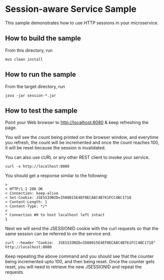 # Session-aware Service Sample

This sample demonstrates how to use HTTP sessions in your microservice.

## How to build the sample

From this directory, run

```
mvn clean install
```

## How to run the sample

From the target directory, run

```
java -jar session-*.jar
```

## How to test the sample

Point your Web browser to [http://localhost:8080](http://localhost:8080) & keep refreshing the page.

You will see the count being printed on the browser window, and everytime you refresh, the count will be incremented 
and once the count reaches 100, it will be reset because the session is invalidated.

You can also use cURL or any other REST client to invoke your service.

```
curl -v http://localhost:8080
```

You should get a response similar to the following:

```
> 
< HTTP/1.1 200 OK
< Connection: keep-alive
< Set-Cookie: JSESSIONID=3508015E4EF0ECA8C4B761FCC4BC1718
< Content-Length: 1
< Content-Type: */*
< 
* Connection #0 to host localhost left intact
1
```

Next we will send the JSESSIONID cookie with the curl requests so that the same session can be referred to on the service
end.

```
curl --header "Cookie:  JSESSIONID=3508015E4EF0ECA8C4B761FCC4BC1718" http://localhost:8080
```

Keep repeating the above command and you should see that the counter being incremented upto 100, and then being reset.
Once the counter gets reset, you will need to retrieve the new JSESSIONID and repeat the requests.